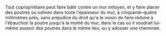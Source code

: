   
 Tout copropriétaire peut faire bâtir contre un mur mitoyen, et y faire placer des poutres ou solives dans toute l'épaisseur du mur, à cinquante-quatre millimètres près, sans préjudice du droit qu'a le voisin de faire réduire à l'ébauchoir la poutre jusqu'à la moitié du mur, dans le cas où il voudrait lui-même asseoir des poutres dans le même lieu, ou y adosser une cheminée.  

  
